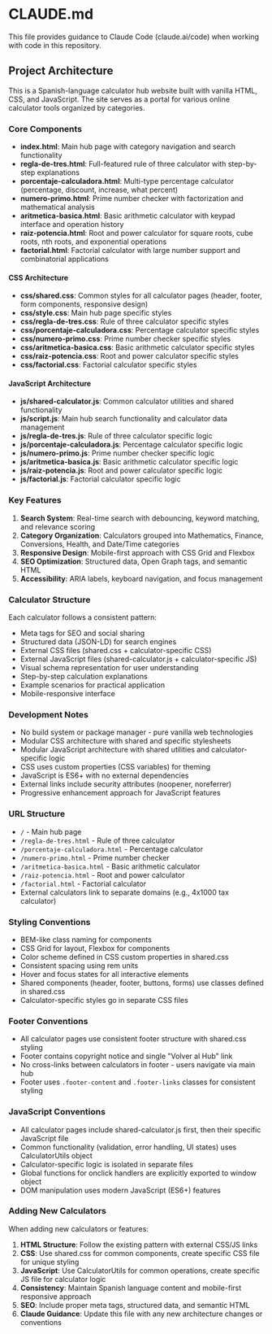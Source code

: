# CLAUDE.md

This file provides guidance to Claude Code (claude.ai/code) when working with code in this repository.

## Project Architecture

This is a Spanish-language calculator hub website built with vanilla HTML, CSS, and JavaScript. The site serves as a portal for various online calculator tools organized by categories.

### Core Components

- **index.html**: Main hub page with category navigation and search functionality
- **regla-de-tres.html**: Full-featured rule of three calculator with step-by-step explanations
- **porcentaje-calculadora.html**: Multi-type percentage calculator (percentage, discount, increase, what percent)
- **numero-primo.html**: Prime number checker with factorization and mathematical analysis
- **aritmetica-basica.html**: Basic arithmetic calculator with keypad interface and operation history
- **raiz-potencia.html**: Root and power calculator for square roots, cube roots, nth roots, and exponential operations
- **factorial.html**: Factorial calculator with large number support and combinatorial applications

#### CSS Architecture

- **css/shared.css**: Common styles for all calculator pages (header, footer, form components, responsive design)
- **css/style.css**: Main hub page specific styles
- **css/regla-de-tres.css**: Rule of three calculator specific styles
- **css/porcentaje-calculadora.css**: Percentage calculator specific styles
- **css/numero-primo.css**: Prime number checker specific styles
- **css/aritmetica-basica.css**: Basic arithmetic calculator specific styles
- **css/raiz-potencia.css**: Root and power calculator specific styles
- **css/factorial.css**: Factorial calculator specific styles

#### JavaScript Architecture

- **js/shared-calculator.js**: Common calculator utilities and shared functionality
- **js/script.js**: Main hub search functionality and calculator data management
- **js/regla-de-tres.js**: Rule of three calculator specific logic
- **js/porcentaje-calculadora.js**: Percentage calculator specific logic
- **js/numero-primo.js**: Prime number checker specific logic
- **js/aritmetica-basica.js**: Basic arithmetic calculator specific logic
- **js/raiz-potencia.js**: Root and power calculator specific logic
- **js/factorial.js**: Factorial calculator specific logic

### Key Features

1. **Search System**: Real-time search with debouncing, keyword matching, and relevance scoring
2. **Category Organization**: Calculators grouped into Mathematics, Finance, Conversions, Health, and Date/Time categories
3. **Responsive Design**: Mobile-first approach with CSS Grid and Flexbox
4. **SEO Optimization**: Structured data, Open Graph tags, and semantic HTML
5. **Accessibility**: ARIA labels, keyboard navigation, and focus management

### Calculator Structure

Each calculator follows a consistent pattern:

- Meta tags for SEO and social sharing
- Structured data (JSON-LD) for search engines
- External CSS files (shared.css + calculator-specific CSS)
- External JavaScript files (shared-calculator.js + calculator-specific JS)
- Visual schema representation for user understanding
- Step-by-step calculation explanations
- Example scenarios for practical application
- Mobile-responsive interface

### Development Notes

- No build system or package manager - pure vanilla web technologies
- Modular CSS architecture with shared and specific stylesheets
- Modular JavaScript architecture with shared utilities and calculator-specific logic
- CSS uses custom properties (CSS variables) for theming
- JavaScript is ES6+ with no external dependencies
- External links include security attributes (noopener, noreferrer)
- Progressive enhancement approach for JavaScript features

### URL Structure

- `/` - Main hub page
- `/regla-de-tres.html` - Rule of three calculator
- `/porcentaje-calculadora.html` - Percentage calculator
- `/numero-primo.html` - Prime number checker
- `/aritmetica-basica.html` - Basic arithmetic calculator
- `/raiz-potencia.html` - Root and power calculator
- `/factorial.html` - Factorial calculator
- External calculators link to separate domains (e.g., 4x1000 tax calculator)

### Styling Conventions

- BEM-like class naming for components
- CSS Grid for layout, Flexbox for components
- Color scheme defined in CSS custom properties in shared.css
- Consistent spacing using rem units
- Hover and focus states for all interactive elements
- Shared components (header, footer, buttons, forms) use classes defined in shared.css
- Calculator-specific styles go in separate CSS files

### Footer Conventions

- All calculator pages use consistent footer structure with shared.css styling
- Footer contains copyright notice and single "Volver al Hub" link
- No cross-links between calculators in footer - users navigate via main hub
- Footer uses `.footer-content` and `.footer-links` classes for consistent styling

### JavaScript Conventions

- All calculator pages include shared-calculator.js first, then their specific JavaScript file
- Common functionality (validation, error handling, UI states) uses CalculatorUtils object
- Calculator-specific logic is isolated in separate files
- Global functions for onclick handlers are explicitly exported to window object
- DOM manipulation uses modern JavaScript (ES6+) features

### Adding New Calculators

When adding new calculators or features:

1. **HTML Structure**: Follow the existing pattern with external CSS/JS links
2. **CSS**: Use shared.css for common components, create specific CSS file for unique styling
3. **JavaScript**: Use CalculatorUtils for common operations, create specific JS file for calculator logic
4. **Consistency**: Maintain Spanish language content and mobile-first responsive approach
5. **SEO**: Include proper meta tags, structured data, and semantic HTML
6. **Claude Guidance**: Update this file with any new architecture changes or conventions
